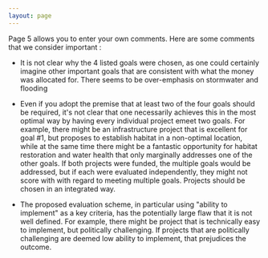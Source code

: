 ```yaml
---
layout: page
---
```


Page 5 allows you to enter your own comments. Here are some comments that we consider important :

- It is not clear why the 4 listed goals were chosen, as one could certainly imagine other important goals that are consistent with what the money was allocated for. There seems to be over-emphasis on stormwater and flooding

- Even if you adopt the premise that at least two of the four goals should be required, it's not clear that one necessarily achieves this in the most optimal way by having every individual project emeet two goals. For example, there might be an infrastructure project that is excellent for goal #1, but proposes to establish habitat in a non-optimal location, while at the same time there might be a fantastic opportunity for habitat restoration and water health that only marginally addresses one of the other goals. If both projects were funded, the multiple goals would be addressed, but if each were evaluated independently, they might not score with with regard to meeting multiple goals. Projects should be chosen in an integrated way.

- The proposed evaluation scheme, in particular using "ability to implement" as a key criteria, has the potentially large flaw that it is not well defined. For example, there might be project that is technically easy to implement, but politically challenging. If projects that are politically challenging are deemed low ability to implement, that prejudices the outcome.

